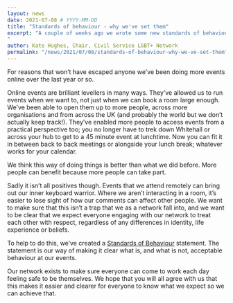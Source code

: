 ```yaml
---
layout: news
date: 2021-07-08 # YYYY-MM-DD 
title: "Standards of behaviour - why we've set them"
excerpt: "A couple of weeks ago we wrote some new standards of behaviour for our events, this blog is to explain why. 
"
author: Kate Hughes, Chair, Civil Service LGBT+ Network
permalink: "/news/2021/07/08/standards-of-behaviour-why-we-ve-set-them"
---
```


For reasons that won’t have escaped anyone we’ve been doing more events online over the last year or so. 

Online events are brilliant levellers in many ways. They’ve allowed us to run events when we want to, not just when we can book a room large enough. We’ve been able to open them up to more people, across more organisations and from across the UK (and probably the world but we don’t actually keep track!). They’ve enabled more people to access events from a practical perspective too; you no longer have to trek down Whitehall or across your hub to get to a 45 minute event at lunchtime.  Now you can fit it in between back to back meetings or alongside your lunch break; whatever works for your calendar.

We think this way of doing things is better than what we did before. More people can benefit because more people can take part. 

Sadly it isn’t all positives though. Events that we attend remotely can bring out our inner keyboard warrior. Where we aren’t interacting in a room, it’s easier to lose sight of how our comments can affect other people. We want to make sure that this isn’t a trap that we as a network fall into, and we want to be clear that we expect everyone engaging with our network to treat each other with respect, regardless of any differences in identity, life experience or beliefs. 

To help to do this, we’ve created a [Standards of Behaviour](https://www.civilservice.lgbt/events/standards-of-behaviour) statement. The statement is our way of making it clear what is, and what is not, acceptable behaviour at our events. 

Our network exists to make sure everyone can come to work each day feeling safe to be themselves. We hope that you will all agree with us that this makes it easier and clearer for everyone to know what we expect so we can achieve that.
